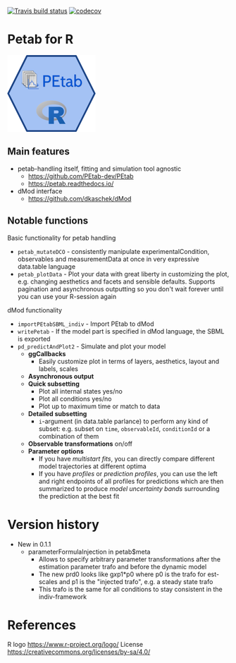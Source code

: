 <!-- badges: start -->
[![Travis build status](https://travis-ci.com/dlill/petab.svg?branch=main)](https://travis-ci.com/dlill/petab)
[![codecov](https://codecov.io/gh/dlill/petab/branch/main/graph/badge.svg?token=HBQ0ERVEOK)](https://codecov.io/gh/dlill/petab)
<!-- badges: end -->
  
# Petab for R

![Petab for R Logo](docs/petabLogoSmall.png "Petab for R Logo")

## Main features

* petab-handling itself, fitting and simulation tool agnostic
    * https://github.com/PEtab-dev/PEtab
    * https://petab.readthedocs.io/
* dMod interface
    * https://github.com/dkaschek/dMod

## Notable functions

Basic functionality for petab handling

* `petab_mutateDCO` - consistently manipulate experimentalCondition, observables and measurementData at once in very expressive data.table language
* `petab_plotData`  - Plot your data with great liberty in customizing the plot, e.g. changing aesthetics and facets and sensible defaults. Supports pagination and asynchronous outputting so you don't wait forever until you can use your R-session again

dMod functionality

* `importPEtabSBML_indiv` - Import PEtab to dMod
* `writePetab` - If the model part is specified in dMod language, the SBML is exported
* `pd_predictAndPlot2` - Simulate and plot your model
    * **ggCallbacks** 
        * Easily customize plot in terms of layers, aesthetics, layout and labels, scales
    * **Asynchronous output**
    * **Quick subsetting**
        * Plot all internal states yes/no
        * Plot all conditions yes/no
        * Plot up to maximum time or match to data
    * **Detailed subsetting**
        * `i`-argument (in data.table parlance) to perform any kind of subset: e.g. subset on `time`, `observableId`, `conditionId` or a combination of them
    * **Observable transformations** on/off
    * **Parameter options**
        * If you have *multistart fits*, you can directly compare different model trajectories at different optima
        * If you have *profiles* or *prediction profiles*, you can use the left and right endpoints of all profiles for predictions which are then summarized to produce *model uncertainty bands* surrounding the prediction at the best fit

# Version history

* New in 0.1.1
    * parameterFormulaInjection in petab$meta 
        * Allows to specify arbitrary parameter transformations after the estimation parameter trafo and before the dynamic model
        * The new prd0 looks like g*x*p1*p0 where p0 is the trafo for est-scales and p1 is the "injected trafo", e.g. a steady state trafo
        * This trafo is the same for all conditions to stay consistent in the indiv-framework

# References 

R logo https://www.r-project.org/logo/ License https://creativecommons.org/licenses/by-sa/4.0/
